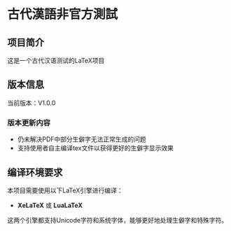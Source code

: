 # 古代漢語非官方測試

## 项目简介
这是一个古代汉语测试的LaTeX项目

## 版本信息
当前版本：V1.0.0

### 版本更新内容
- 仍未解决PDF中部分生僻字无法正常生成的问题
- 支持使用者自主编译tex文件以获得更好的生僻字显示效果

## 编译环境要求
本项目需要使用以下LaTeX引擎进行编译：
- **XeLaTeX** 或 **LuaLaTeX**

这两个引擎都支持Unicode字符和系统字体，能够更好地处理生僻字和特殊字符。
